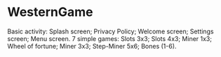 # WesternGame

Basic activity:
  Splash screen;
  Privacy Policy;
  Welcome screen;
  Settings screen;
  Menu screen.
7 simple games:
  Slots 3x3;
  Slots 4x3;
  Miner 1x3;
  Wheel of fortune;
  Miner 3x3;
  Step-Miner 5x6;
  Bones (1-6).
